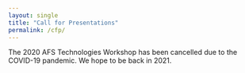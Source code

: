 ```yaml
---
layout: single
title: "Call for Presentations"
permalink: /cfp/
---
```


The 2020 AFS Technologies Workshop has been cancelled due to the COVID-19
pandemic. We hope to be back in 2021.
